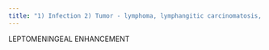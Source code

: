 ```yaml
---
title: "1) Infection 2) Tumor - lymphoma, lymphangitic carcinomatosis, primary CNS 3) Sarcoid (CXR, ACE) Info: leptomeningeal enhancement extends into sulci &amp; fissures, dural enhancement does not"
---
```

LEPTOMENINGEAL 
ENHANCEMENT

